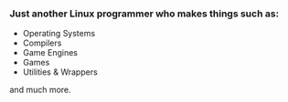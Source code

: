 ### Just another Linux programmer who makes things such as:
- Operating Systems
- Compilers
- Game Engines
- Games
- Utilities & Wrappers

and much more.
